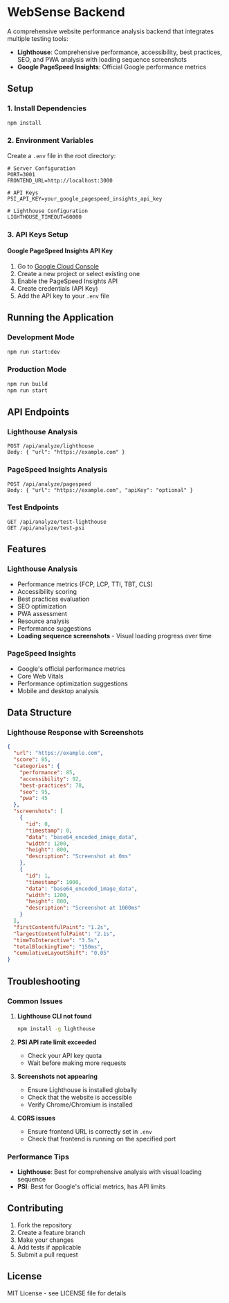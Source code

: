 # WebSense Backend

A comprehensive website performance analysis backend that integrates multiple testing tools:

- **Lighthouse**: Comprehensive performance, accessibility, best practices, SEO, and PWA analysis with loading sequence screenshots
- **Google PageSpeed Insights**: Official Google performance metrics

## Setup

### 1. Install Dependencies
```bash
npm install
```

### 2. Environment Variables
Create a `.env` file in the root directory:

```env
# Server Configuration
PORT=3001
FRONTEND_URL=http://localhost:3000

# API Keys
PSI_API_KEY=your_google_pagespeed_insights_api_key

# Lighthouse Configuration
LIGHTHOUSE_TIMEOUT=60000
```

### 3. API Keys Setup

#### Google PageSpeed Insights API Key
1. Go to [Google Cloud Console](https://console.cloud.google.com/)
2. Create a new project or select existing one
3. Enable the PageSpeed Insights API
4. Create credentials (API Key)
5. Add the API key to your `.env` file

## Running the Application

### Development Mode
```bash
npm run start:dev
```

### Production Mode
```bash
npm run build
npm run start
```

## API Endpoints

### Lighthouse Analysis
```
POST /api/analyze/lighthouse
Body: { "url": "https://example.com" }
```

### PageSpeed Insights Analysis
```
POST /api/analyze/pagespeed
Body: { "url": "https://example.com", "apiKey": "optional" }
```

### Test Endpoints
```
GET /api/analyze/test-lighthouse
GET /api/analyze/test-psi
```

## Features

### Lighthouse Analysis
- Performance metrics (FCP, LCP, TTI, TBT, CLS)
- Accessibility scoring
- Best practices evaluation
- SEO optimization
- PWA assessment
- Resource analysis
- Performance suggestions
- **Loading sequence screenshots** - Visual loading progress over time

### PageSpeed Insights
- Google's official performance metrics
- Core Web Vitals
- Performance optimization suggestions
- Mobile and desktop analysis

## Data Structure

### Lighthouse Response with Screenshots
```json
{
  "url": "https://example.com",
  "score": 85,
  "categories": {
    "performance": 85,
    "accessibility": 92,
    "best-practices": 78,
    "seo": 95,
    "pwa": 45
  },
  "screenshots": [
    {
      "id": 0,
      "timestamp": 0,
      "data": "base64_encoded_image_data",
      "width": 1200,
      "height": 800,
      "description": "Screenshot at 0ms"
    },
    {
      "id": 1,
      "timestamp": 1000,
      "data": "base64_encoded_image_data",
      "width": 1200,
      "height": 800,
      "description": "Screenshot at 1000ms"
    }
  ],
  "firstContentfulPaint": "1.2s",
  "largestContentfulPaint": "2.1s",
  "timeToInteractive": "3.5s",
  "totalBlockingTime": "150ms",
  "cumulativeLayoutShift": "0.05"
}
```

## Troubleshooting

### Common Issues

1. **Lighthouse CLI not found**
   ```bash
   npm install -g lighthouse
   ```

2. **PSI API rate limit exceeded**
   - Check your API key quota
   - Wait before making more requests

3. **Screenshots not appearing**
   - Ensure Lighthouse is installed globally
   - Check that the website is accessible
   - Verify Chrome/Chromium is installed

4. **CORS issues**
   - Ensure frontend URL is correctly set in `.env`
   - Check that frontend is running on the specified port

### Performance Tips

- **Lighthouse**: Best for comprehensive analysis with visual loading sequence
- **PSI**: Best for Google's official metrics, has API limits

## Contributing

1. Fork the repository
2. Create a feature branch
3. Make your changes
4. Add tests if applicable
5. Submit a pull request

## License

MIT License - see LICENSE file for details
